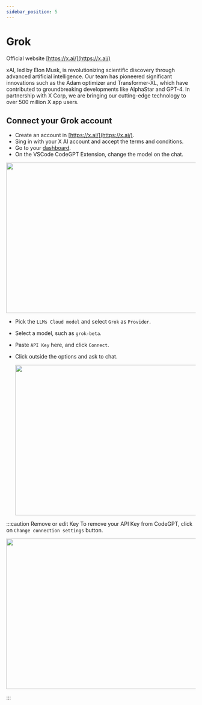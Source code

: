 ```yaml
---
sidebar_position: 5
---
```


# Grok

Official website [https://x.ai/](https://x.ai/)

xAI, led by Elon Musk, is revolutionizing scientific discovery through advanced artificial intelligence. Our team has pioneered significant innovations such as the Adam optimizer and Transformer-XL, which have contributed to groundbreaking developments like AlphaStar and GPT-4. In partnership with X Corp, we are bringing our cutting-edge technology to over 500 million X app users.

## Connect your Grok account

- Create an account in [https://x.ai/](https://x.ai/).
- Sing in with your X AI account and accept the terms and conditions.
- Go to your [dashboard](https://x.ai/api).
- On the VSCode CodeGPT Extension, change the model on the chat.

<p align="center"><img width="550" height="400" src="https://github.com/user-attachments/assets/654fde38-2dac-453c-9769-830a70086504"/></p>

- Pick the `LLMs Cloud model` and select `Grok` as `Provider`.
- Select a model, such as `grok-beta`.
- Paste `API Key` here, and click `Connect`.
- Click outside the options and ask to chat.

  <p align="center"><img width="550" height="400" src="https://github.com/user-attachments/assets/661183cb-15d5-42b6-a756-959ada04df4a"/></p>

:::caution Remove or edit Key
To remove your API Key from CodeGPT, click on `Change connection settings` button.
 <p align="center"><img width="550" height="400" src="https://github.com/user-attachments/assets/e1fb3e48-d670-4722-ba4f-c167fd41e872"/></p>
:::
